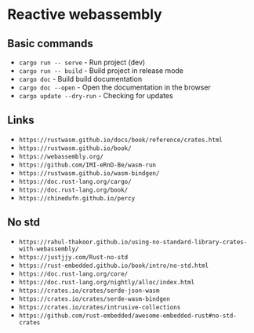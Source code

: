 Reactive webassembly
===================

Basic commands
--------------
- `cargo run -- serve` - Run project (dev)
- `cargo run -- build` - Build project in release mode
- `cargo doc` - Build build documentation
- `cargo doc --open` - Open the documentation in the browser
- `cargo update --dry-run` - Checking for updates

Links
--------------
- `https://rustwasm.github.io/docs/book/reference/crates.html`
- `https://rustwasm.github.io/book/`
- `https://webassembly.org/`
- `https://github.com/IMI-eRnD-Be/wasm-run`
- `https://rustwasm.github.io/wasm-bindgen/`
- `https://doc.rust-lang.org/cargo/`
- `https://doc.rust-lang.org/book/`
- `https://chinedufn.github.io/percy`


No std
--------------
- `https://rahul-thakoor.github.io/using-no-standard-library-crates-with-webassembly/`
- `https://justjjy.com/Rust-no-std`
- `https://rust-embedded.github.io/book/intro/no-std.html`
- `https://doc.rust-lang.org/core/`
- `https://doc.rust-lang.org/nightly/alloc/index.html`
- `https://crates.io/crates/serde-json-wasm`
- `https://crates.io/crates/serde-wasm-bindgen`
- `https://crates.io/crates/intrusive-collections`
- `https://github.com/rust-embedded/awesome-embedded-rust#no-std-crates`

